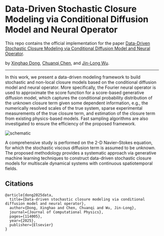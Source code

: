 
# Data-Driven Stochastic Closure Modeling via Conditional Diffusion Model and Neural Operator

This repo contains the official implementation for the paper [Data-Driven Stochastic Closure Modeling via Conditional Diffusion Model and Neural Operator](https://www.sciencedirect.com/science/article/pii/S0021999125002888?casa_token=zNIDEGUOV1oAAAAA:s_9VgksmArtnTri2Z0y9mLVRhjiw0iA97t101PxJ0W9bKotxcsJSJjUaykHPRoFawFyU7O-QvQ).

by [Xinghao Dong](https://xdong99.github.io/), [Chuanqi Chen](https://github.com/ChuanqiChenCC), and [Jin-Long Wu](https://www.jinlongwu.org/).

--------------------

In this work, we present a data-driven modeling framework to
build stochastic and non-local closure models based on the conditional diffusion model and
neural operator. More specifically, the Fourier neural operator is used to approximate the
score function for a score-based generative diffusion model, which captures the conditional
probability distribution of the unknown closure term given some dependent information,
e.g., the numerically resolved scales of the true system, sparse experimental measurements
of the true closure term, and estimation of the closure term from existing physics-based
models. Fast sampling algorithms are also investigated to ensure the efficiency of the proposed framework. 

![schematic](Assets/Schematic.jpg)

A comprehensive study is performed on the 2-D Navier–Stokes equation, for which the stochastic viscous diffusion 
term is assumed to be unknown. The proposed methodology provides a systematic approach via generative machine learning 
techniques to construct data-driven stochastic closure models for multiscale dynamical systems with 
continuous spatiotemporal fields.

## Citations
```
@article{dong2025data,
  title={Data-driven stochastic closure modeling via conditional diffusion model and neural operator},
  author={Dong, Xinghao and Chen, Chuanqi and Wu, Jin-Long},
  journal={Journal of Computational Physics},
  pages={114005},
  year={2025},
  publisher={Elsevier}
}

```
